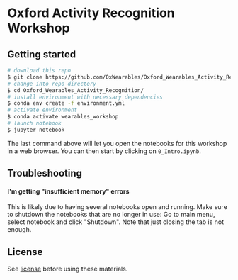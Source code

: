 # Oxford Activity Recognition Workshop

## Getting started

```bash
# download this repo
$ git clone https://github.com/OxWearables/Oxford_Wearables_Activity_Recognition.git
# change into repo directory
$ cd Oxford_Wearables_Activity_Recognition/
# install environment with necessary dependencies
$ conda env create -f environment.yml
# activate environment
$ conda activate wearables_workshop
# launch notebook
$ jupyter notebook
```

The last command above will let you open the notebooks for this workshop in a
web browser. You can then start by clicking on `0_Intro.ipynb`.

## Troubleshooting

#### I'm getting "insufficient memory" errors

This is likely due to having several notebooks open and running. Make sure to
shutdown the notebooks that are no longer in use: Go to main menu, select notebook and click "Shutdown". Note that just closing the tab is not enough.

## License
See [license](LICENSE.md) before using these materials.
